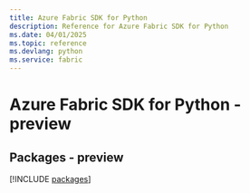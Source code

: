 ```yaml
---
title: Azure Fabric SDK for Python
description: Reference for Azure Fabric SDK for Python
ms.date: 04/01/2025
ms.topic: reference
ms.devlang: python
ms.service: fabric
---
```

# Azure Fabric SDK for Python - preview
## Packages - preview
[!INCLUDE [packages](fabric-index.md)]